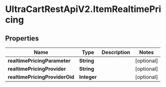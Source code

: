 # UltraCartRestApiV2.ItemRealtimePricing

## Properties
Name | Type | Description | Notes
------------ | ------------- | ------------- | -------------
**realtimePricingParameter** | **String** |  | [optional] 
**realtimePricingProvider** | **String** |  | [optional] 
**realtimePricingProviderOid** | **Integer** |  | [optional] 



